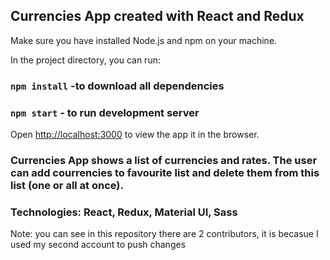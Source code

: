 ## Currencies App created with React and Redux

Make sure you have installed Node.js and npm on your machine.

In the project directory, you can run:

### `npm install` -to download all dependencies
### `npm start` - to run development server

Open [http://localhost:3000](http://localhost:3000) to view the app it in the browser.


### Currencies App shows a list of currencies and rates. The user can add courrencies to favourite list and delete them from this list (one or all at once).

### Technologies: React, Redux, Material UI, Sass


Note: you can see in this repository there are 2 contributors, it is becasue I used my second account to push changes
